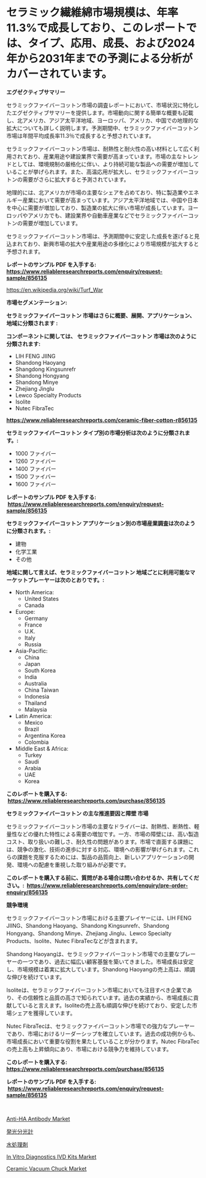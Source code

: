 <p><h1>セラミック繊維綿市場規模は、年率11.3%で成長しており、このレポートでは、タイプ、応用、成長、および2024年から2031年までの予測による分析がカバーされています。</h1></p><p><strong>エグゼクティブサマリー</strong></p>
<p><p>セラミックファイバーコットン市場の調査レポートにおいて、市場状況に特化したエグゼクティブサマリーを提供します。市場動向に関する簡単な概要も記載し、北アメリカ、アジア太平洋地域、ヨーロッパ、アメリカ、中国での地理的な拡大についても詳しく説明します。予測期間中、セラミックファイバーコットン市場は年間平均成長率11.3％で成長すると予想されています。</p><p>セラミックファイバーコットン市場は、耐熱性と耐火性の高い材料として広く利用されており、産業用途や建設業界で需要が高まっています。市場の主なトレンドとしては、環境規制の厳格化に伴い、より持続可能な製品への需要が増加していることが挙げられます。また、高温応用が拡大し、セラミックファイバーコットンの需要がさらに拡大すると予測されています。</p><p>地理的には、北アメリカが市場の主要なシェアを占めており、特に製造業やエネルギー産業において需要が高まっています。アジア太平洋地域では、中国や日本を中心に需要が増加しており、製造業の拡大に伴い市場が成長しています。ヨーロッパやアメリカでも、建設業界や自動車産業などでセラミックファイバーコットンの需要が増加しています。</p><p>セラミックファイバーコットン市場は、予測期間中に安定した成長を遂げると見込まれており、新興市場の拡大や産業用途の多様化により市場規模が拡大すると予想されます。</p></p>
<p><strong>レポートのサンプル PDF を入手する: <a href="https://www.reliableresearchreports.com/enquiry/request-sample/856135">https://www.reliableresearchreports.com/enquiry/request-sample/856135</a></strong></p>
<p><a href="https://en.wikipedia.org/wiki/Turf_War">https://en.wikipedia.org/wiki/Turf_War</a></p>
<p><strong>市場セグメンテーション:</strong></p>
<p><strong> セラミックファイバーコットン 市場はさらに概要、展開、アプリケーション、地域に分類されます :</strong></p>
<p><strong>コンポーネントに関しては、 セラミックファイバーコットン 市場は次のように分類されます: &nbsp;</strong></p>
<p><ul><li>LIH FENG JIING</li><li>Shandong Haoyang</li><li>Shangdong Kingsunrefr</li><li>Shandong Hongyang</li><li>Shandong Minye</li><li>Zhejiang Jinglu</li><li>Lewco Specialty Products</li><li>Isolite</li><li>Nutec FibraTec</li></ul></p>
<p><strong><a href="https://www.reliableresearchreports.com/ceramic-fiber-cotton-r856135">https://www.reliableresearchreports.com/ceramic-fiber-cotton-r856135</a></strong></p>
<p><strong> セラミックファイバーコットン タイプ別の市場分析は次のように分類されます。:</strong></p>
<p><ul><li>1000 ファイバー</li><li>1260 ファイバー</li><li>1400 ファイバー</li><li>1500 ファイバー</li><li>1600 ファイバー</li></ul></p>
<p><strong>レポートのサンプル PDF を入手する: &nbsp;<a href="https://www.reliableresearchreports.com/enquiry/request-sample/856135">https://www.reliableresearchreports.com/enquiry/request-sample/856135</a></strong></p>
<p><strong> セラミックファイバーコットン アプリケーション別の市場産業調査は次のように分類されます。:</strong></p>
<p><ul><li>建物</li><li>化学工業</li><li>その他</li></ul></p>
<p><strong>地域に関して言えば、セラミックファイバーコットン 地域ごとに利用可能なマーケットプレーヤーは次のとおりです。:</strong></p>
<p><ul>
    <li>
        North America:
        <ul>
            <li>United States</li>
            <li>Canada</li>
        </ul>
    </li>
    <li>
        Europe:
        <ul>
            <li>Germany</li>
            <li>France</li>
            <li>U.K.</li>
            <li>Italy</li>
            <li>Russia</li>
        </ul>
    </li>
    <li>
        Asia-Pacific:
        <ul>
            <li>China</li>
            <li>Japan</li>
            <li>South Korea</li>
            <li>India</li>
            <li>Australia</li>
            <li>China Taiwan</li>
            <li>Indonesia</li>
            <li>Thailand</li>
            <li>Malaysia</li>
        </ul>
    </li>
    <li>
        Latin America:
        <ul>
            <li>Mexico</li>
            <li>Brazil</li>
            <li>Argentina Korea</li>
            <li>Colombia</li>
        </ul>
    </li>
    <li>
        Middle East & Africa:
        <ul>
            <li>Turkey</li>
            <li>Saudi</li>
            <li>Arabia</li>
            <li>UAE</li>
            <li>Korea</li>
        </ul>
    </li>
    </ul></p>
<p><strong>このレポートを購入する: &nbsp;<a href="https://www.reliableresearchreports.com/purchase/856135">https://www.reliableresearchreports.com/purchase/856135</a></strong></p>
<p><strong>セラミックファイバーコットン の主な推進要因と障壁 市場</strong></p>
<p><p>セラミックファイバーコットン市場の主要なドライバーは、耐熱性、断熱性、軽量性などの優れた特性による需要の増加です。一方、市場の障壁には、高い製造コスト、取り扱いの難しさ、耐久性の問題があります。市場で直面する課題には、競争の激化、技術の進歩に対する対応、環境への影響が挙げられます。これらの課題を克服するためには、製品の品質向上、新しいアプリケーションの開発、環境への配慮を重視した取り組みが必要です。</p></p>
<p><strong>このレポートを購入する前に、質問がある場合は問い合わせるか、共有してください。:&nbsp; <a href="https://www.reliableresearchreports.com/enquiry/pre-order-enquiry/856135">https://www.reliableresearchreports.com/enquiry/pre-order-enquiry/856135</a></strong></p>
<p><strong>競争環境</strong></p>
<p><p>セラミックファイバーコットン市場における主要プレイヤーには、LIH FENG JIING、Shandong Haoyang、Shandong Kingsunrefr、Shandong Hongyang、Shandong Minye、Zhejiang Jinglu、Lewco Specialty Products、Isolite、Nutec FibraTecなどが含まれます。</p><p>Shandong Haoyangは、セラミックファイバーコットン市場での主要なプレーヤーの一つであり、過去に幅広い顧客基盤を築いてきました。市場成長は安定し、市場規模は着実に拡大しています。Shandong Haoyangの売上高は、順調な伸びを続けています。</p><p>Isoliteは、セラミックファイバーコットン市場においても注目すべき企業であり、その信頼性と品質の高さで知られています。過去の実績から、市場成長に貢献していると言えます。Isoliteの売上高も順調な伸びを続けており、安定した市場シェアを獲得しています。</p><p>Nutec FibraTecは、セラミックファイバーコットン市場での強力なプレーヤーであり、市場におけるリーダーシップを確立しています。過去の成功例からも、市場成長において重要な役割を果たしていることが分かります。Nutec FibraTecの売上高も上昇傾向にあり、市場における競争力を維持しています。</p></p>
<p><strong>このレポートを購入する: &nbsp; <a href="https://www.reliableresearchreports.com/purchase/856135">https://www.reliableresearchreports.com/purchase/856135</a></strong></p>
<p><strong>レポートのサンプル PDF を入手する: &nbsp;<a href="https://www.reliableresearchreports.com/enquiry/request-sample/856135">https://www.reliableresearchreports.com/enquiry/request-sample/856135</a></strong><strong></strong></p>
<p>&nbsp;</p>
<p><p><a href="https://issuu.com/reportprime-2/docs/anti-ha-antibody-market-size-2030.pptx">Anti-HA Antibody Market</a></p><p><a href="https://github.com/RandallRunte2023/Market-Research-Report-List-2/blob/main/86030239083.md">発光分光計</a></p><p><a href="https://medium.com/@samiaahmed361/%E6%B0%B4%E5%87%A6%E7%90%86%E5%89%A4%E5%B8%82%E5%A0%B4-%E3%82%B0%E3%83%AD%E3%83%BC%E3%83%90%E3%83%AB%E3%81%8A%E3%82%88%E3%81%B3%E5%9C%B0%E5%9F%9F%E5%88%A5%E5%88%86%E6%9E%90-%E3%82%A8%E3%83%B3%E3%83%89%E3%83%A6%E3%83%BC%E3%82%B6%E3%83%BC-%E8%A3%BD%E5%93%81-%E5%9C%B0%E5%9F%9F%E3%81%AB%E7%84%A6%E7%82%B9%E3%82%92%E5%BD%93%E3%81%A6%E3%81%9F%E5%88%86%E6%9E%90%E3%81%A8%E4%BA%88%E6%B8%AC-2024%E5%B9%B4-2031%E5%B9%B4-99da98493063">水処理剤</a></p><p><a href="https://github.com/EveKerluke2023/Market-Research-Report-List-2/blob/main/in-vitro-diagnostics-ivd-kits-market.md">In Vitro Diagnostics IVD Kits Market</a></p><p><a href="https://github.com/angeliabkratze/Market-Research-Report-List-2/blob/main/ceramic-vacuum-chuck-market.md">Ceramic Vacuum Chuck Market</a></p></p>